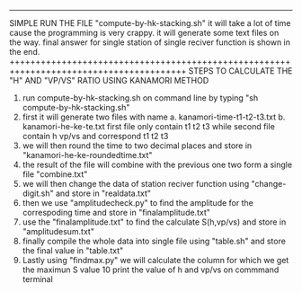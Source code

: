 _____________________________________________________________________________________
SIMPLE RUN THE FILE "compute-by-hk-stacking.sh"
it will take a lot of time cause the programming is very crappy.
it will generate some text files on the way.
final answer for single station of single reciver function is shown in the end.
++++++++++++++++++++++++++++++++++++++++++++++++++++++++++++++++++++++++++++++++++++++++
STEPS TO CALCULATE THE "H" AND "VP/VS" RATIO USING KANAMORI METHOD

1.	run compute-by-hk-stacking.sh on command line by typing "sh compute-by-hk-stacking.sh"
2.	first it will generate two files with name 
a.	kanamori-time-t1-t2-t3.txt
b.	kanamori-he-ke-te.txt
first file only contain t1 t2 t3 while second file contain h vp/vs and correspond t1 t2 t3
3.	we will then round the time to two decimal places and store in "kanamori-he-ke-roundedtime.txt"
4.	the result of the file will combine with the previous one two form a single file "combine.txt"
5.	we will then change the data of station reciver function using "change-digit.sh" and store in "realdata.txt"
6.  then we use "amplitudecheck.py" to find the amplitude for the correspoding time and store in "finalamplitude.txt"
7.	use the "finalamplitude.txt" to find the calculate S(h,vp/vs) and store in "amplitudesum.txt"
8.	finally compile the whole data into single file using "table.sh" and store the final value in "table.txt"
9.  Lastly using "findmax.py" we will calculate the column for which we get the maximun S value 
10 print the value of h and vp/vs on commmand terminal 

